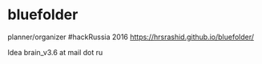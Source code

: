 # bluefolder
planner/organizer #hackRussia 2016
https://hrsrashid.github.io/bluefolder/

Idea brain_v3.6 at mail dot ru